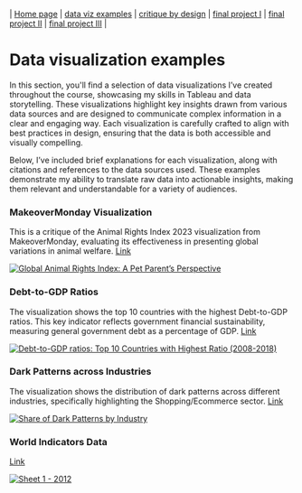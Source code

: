 | [Home page](https://rutuja2197.github.io/rutuja-dataviz-portfolio/) | [data viz examples](dataviz-examples.md) | [critique by design](critique-by-design.md) | [final project I](final-project-part-one.md) | [final project II](final-project-part-two.md) | [final project III](final-project-part-three.md) |

# Data visualization examples
In this section, you'll find a selection of data visualizations I’ve created throughout the course, showcasing my skills in Tableau and data storytelling. These visualizations highlight key insights drawn from various data sources and are designed to communicate complex information in a clear and engaging way. Each visualization is carefully crafted to align with best practices in design, ensuring that the data is both accessible and visually compelling.

Below, I’ve included brief explanations for each visualization, along with citations and references to the data sources used. These examples demonstrate my ability to translate raw data into actionable insights, making them relevant and understandable for a variety of audiences.

### MakeoverMonday Visualization
This is a critique of the Animal Rights Index 2023 visualization from MakeoverMonday, evaluating its effectiveness in presenting global variations in animal welfare.
[Link](https://public.tableau.com/views/AnimalWelfareIndex_MakeoverMonday/GlobalAnimalRightsIndexAPetParentsPerspective?:language=en-US&:sid=&:redirect=auth&:display_count=n&:origin=viz_share_link)

<div class='tableauPlaceholder' id='viz1740792622556' style='position: relative'>
  <noscript>
    <a href='#'>
      <img alt='Global Animal Rights Index: A Pet Parent’s Perspective ' src='https:&#47;&#47;public.tableau.com&#47;static&#47;images&#47;An&#47;AnimalWelfareIndex_MakeoverMonday&#47;GlobalAnimalRightsIndexAPetParentsPerspective&#47;1_rss.png' style='border: none' />
    </a>
  </noscript>
  <object class='tableauViz'  style='display:none;'>
    <param name='host_url' value='https%3A%2F%2Fpublic.tableau.com%2F' /> 
    <param name='embed_code_version' value='3' /> 
    <param name='site_root' value='' />
    <param name='name' value='AnimalWelfareIndex_MakeoverMonday&#47;GlobalAnimalRightsIndexAPetParentsPerspective' />
    <param name='tabs' value='no' />
    <param name='toolbar' value='yes' />
    <param name='static_image' value='https:&#47;&#47;public.tableau.com&#47;static&#47;images&#47;An&#47;AnimalWelfareIndex_MakeoverMonday&#47;GlobalAnimalRightsIndexAPetParentsPerspective&#47;1.png' /> 
    <param name='animate_transition' value='yes' />
    <param name='display_static_image' value='yes' />
    <param name='display_spinner' value='yes' />
    <param name='display_overlay' value='yes' />
    <param name='display_count' value='yes' />
    <param name='language' value='en-US' />
  </object></div>                

### Debt-to-GDP Ratios
The visualization shows the top 10 countries with the highest Debt-to-GDP ratios. This key indicator reflects government financial sustainability, measuring general government debt as a percentage of GDP.
[Link](https://public.tableau.com/views/Debt-to-GDPratiosTop10/Debt-to-GDPratiosTop10CountrieswithHighestRatio2008-2018?:language=en-US&:sid=&:redirect=auth&:display_count=n&:origin=viz_share_link)

<div class='tableauPlaceholder' id='viz1740792802882' style='position: relative'>
  <noscript>
    <a href='#'>
      <img alt='Debt-to-GDP ratios:  Top 10 Countries with Highest Ratio (2008-2018) ' src='https:&#47;&#47;public.tableau.com&#47;static&#47;images&#47;De&#47;Debt-to-GDPratiosTop10&#47;Debt-to-GDPratiosTop10CountrieswithHighestRatio2008-2018&#47;1_rss.png' style='border: none' />
    </a>
  </noscript>
  <object class='tableauViz'  style='display:none;'>
    <param name='host_url' value='https%3A%2F%2Fpublic.tableau.com%2F' /> 
    <param name='embed_code_version' value='3' /> 
    <param name='site_root' value='' />
    <param name='name' value='Debt-to-GDPratiosTop10&#47;Debt-to-GDPratiosTop10CountrieswithHighestRatio2008-2018' />
    <param name='tabs' value='no' />
    <param name='toolbar' value='yes' />
    <param name='static_image' value='https:&#47;&#47;public.tableau.com&#47;static&#47;images&#47;De&#47;Debt-to-GDPratiosTop10&#47;Debt-to-GDPratiosTop10CountrieswithHighestRatio2008-2018&#47;1.png' /> 
    <param name='animate_transition' value='yes' />
    <param name='display_static_image' value='yes' />
    <param name='display_spinner' value='yes' />
    <param name='display_overlay' value='yes' />
    <param name='display_count' value='yes' />
    <param name='language' value='en-US' />
  </object></div>                

### Dark Patterns across Industries
The visualization shows the distribution of dark patterns across different industries, specifically highlighting the Shopping/Ecommerce sector.
[Link](https://public.tableau.com/views/DarkPatternsacrossIndustries/ShareofDarkPatternsbyIndustry?:language=en-US&:sid=&:redirect=auth&:display_count=n&:origin=viz_share_link)
  
  <div class='tableauPlaceholder' id='viz1740792889904' style='position: relative'>
    <noscript>
      <a href='#'>
        <img alt='Share of Dark Patterns by Industry ' src='https:&#47;&#47;public.tableau.com&#47;static&#47;images&#47;Da&#47;DarkPatternsacrossIndustries&#47;ShareofDarkPatternsbyIndustry&#47;1_rss.png' style='border: none' />
      </a>
    </noscript>
    <object class='tableauViz'  style='display:none;'>
      <param name='host_url' value='https%3A%2F%2Fpublic.tableau.com%2F' /> 
      <param name='embed_code_version' value='3' /> 
      <param name='site_root' value='' />
      <param name='name' value='DarkPatternsacrossIndustries&#47;ShareofDarkPatternsbyIndustry' />
      <param name='tabs' value='no' />
      <param name='toolbar' value='yes' />
      <param name='static_image' value='https:&#47;&#47;public.tableau.com&#47;static&#47;images&#47;Da&#47;DarkPatternsacrossIndustries&#47;ShareofDarkPatternsbyIndustry&#47;1.png' /> 
      <param name='animate_transition' value='yes' />
      <param name='display_static_image' value='yes' />
      <param name='display_spinner' value='yes' />
      <param name='display_overlay' value='yes' />
      <param name='display_count' value='yes' />
      <param name='language' value='en-US' />
    </object>
  </div>

### World Indicators Data

[Link](https://public.tableau.com/views/WorldIndicatorsData_17379986557710/Sheet1?:language=en-US&:sid=&:redirect=auth&:display_count=n&:origin=viz_share_link)

<div class='tableauPlaceholder' id='viz1740792981889' style='position: relative'>
  <noscript>
    <a href='#'>
      <img alt='Sheet 1 - 2012 ' src='https:&#47;&#47;public.tableau.com&#47;static&#47;images&#47;Wo&#47;WorldIndicatorsData_17379986557710&#47;Sheet1&#47;1_rss.png' style='border: none' />
    </a></noscript>
  <object class='tableauViz'  style='display:none;'>
      <param name='host_url' value='https%3A%2F%2Fpublic.tableau.com%2F' /> 
    <param name='embed_code_version' value='3' /> 
    <param name='site_root' value='' />
    <param name='name' value='WorldIndicatorsData_17379986557710&#47;Sheet1' />
    <param name='tabs' value='no' />
    <param name='toolbar' value='yes' />
    <param name='static_image' value='https:&#47;&#47;public.tableau.com&#47;static&#47;images&#47;Wo&#47;WorldIndicatorsData_17379986557710&#47;Sheet1&#47;1.png' /> 
    <param name='animate_transition' value='yes' />
    <param name='display_static_image' value='yes' />
    <param name='display_spinner' value='yes' />
    <param name='display_overlay' value='yes' />
    <param name='display_count' value='yes' />
    <param name='language' value='en-US' />
  </object>
</div>
